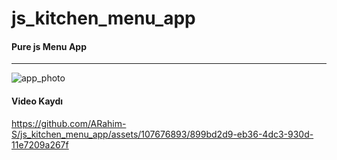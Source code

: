 # js_kitchen_menu_app

#### Pure js Menu App

---

![app_photo](./assets/%C3%B6dev_3.png)

#### Video Kaydı

https://github.com/ARahim-S/js_kitchen_menu_app/assets/107676893/899bd2d9-eb36-4dc3-930d-11e7209a267f

